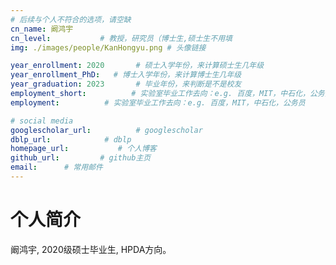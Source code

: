 ```yaml
---
# 后续与个人不符合的选项，请空缺
cn_name: 阚鸿宇
cn_level:           # 教授，研究员（博士生,硕士生不用填
img: ./images/people/KanHongyu.png # 头像链接

year_enrollment: 2020       # 硕士入学年份，来计算硕士生几年级
year_enrollment_PhD:   # 博士入学年份，来计算博士生几年级
year_graduation: 2023       # 毕业年份，来判断是不是校友
employment_short:          # 实验室毕业工作去向：e.g. 百度，MIT，中石化，公务员
employment:          # 实验室毕业工作去向：e.g. 百度，MIT，中石化，公务员

# social media
googlescholar_url:          # googlescholar
dblp_url:            # dblp
homepage_url:           # 个人博客
github_url:         # github主页
email:      # 常用邮件
---
```


# 个人简介

阚鸿宇, 2020级硕士毕业生, HPDA方向。